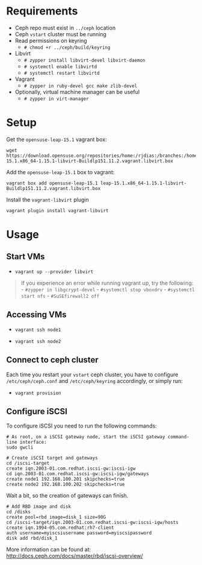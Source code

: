 # Requirements

- Ceph repo must exist in `../ceph` location
- Ceph `vstart` cluster must be running
- Read permissions on keyring
    -  `# chmod +r ../ceph/build/keyring`
- Libvirt
    - `# zypper install libvirt-devel libvirt-daemon`
    - `# systemctl enable libvirtd`
    - `# systemctl restart libvirtd`
- Vagrant
    - `# zypper in ruby-devel gcc make zlib-devel`
- Optionally, virtual machine manager can be useful
    - `# zypper in virt-manager`

# Setup

Get the `opensuse-leap-15.1` vagrant box:

    wget https://download.opensuse.org/repositories/home:/rjdias:/branches:/home:/jloehel:/vagrant:/images/images_leap_15_1/leap-15.1.x86_64-1.15.1-libvirt-Buildlp151.11.2.vagrant.libvirt.box

Add the `opensuse-leap-15.1` box to vagrant:

    vagrant box add opensuse-leap-15.1 leap-15.1.x86_64-1.15.1-libvirt-Buildlp151.11.2.vagrant.libvirt.box

Install the `vagrant-libvirt` plugin

    vagrant plugin install vagrant-libvirt

# Usage

## Start VMs

- `vagrant up --provider libvirt`

> If you experience an error while running vagrant up, try the following: 
> \- `#zypper in libgcrypt-devel`
> \- `#systemctl stop vboxdrv`
> \- `#systemctl start nfs`
> \- `#SuSEfirewall2 off`

## Accessing VMs

- `vagrant ssh node1`

- `vagrant ssh node2`

## Connect to ceph cluster

Each time you restart your `vstart` ceph cluster, you have to
configure `/etc/ceph/ceph.conf` and `/etc/ceph/keyring` accordingly, or simply run:

- `vagrant provision`

## Configure iSCSI

To configure iSCSI you need to run the following commands:

```
# As root, on a iSCSI gateway node, start the iSCSI gateway command-line interface:
sudo gwcli
```

```
# Create iSCSI target and gateways
cd /iscsi-target
create iqn.2003-01.com.redhat.iscsi-gw:iscsi-igw
cd iqn.2003-01.com.redhat.iscsi-gw:iscsi-igw/gateways
create node1 192.168.100.201 skipchecks=true
create node2 192.168.100.202 skipchecks=true
```

Wait a bit, so the creation of gateways can finish.

```
# Add RBD image and disk
cd /disks
create pool=rbd image=disk_1 size=90G
cd /iscsi-target/iqn.2003-01.com.redhat.iscsi-gw:iscsi-igw/hosts
create iqn.1994-05.com.redhat:rh7-client
auth username=myiscsiusername password=myiscsipassword
disk add rbd/disk_1
```

More information can be found at:
http://docs.ceph.com/docs/master/rbd/iscsi-overview/
